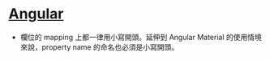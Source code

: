 # [Angular](https://docs.microsoft.com/zh-tw/aspnet/core/client-side/spa/angular)

- 欄位的 mapping 上都一律用小寫開頭。延伸到 Angular Material 的使用情境來說，property name 的命名也必須是小寫開頭。

